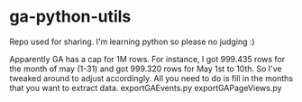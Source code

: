 # ga-python-utils
Repo used for sharing. I'm learning python so please no judging :)

Apparently GA has a cap for 1M rows. For instance, I got 999.435 rows for the month of may (1-31) and got 999.320 rows for May 1st to 10th. So I've tweaked around to adjust accordingly. All you need to do is fill in the months that you want to extract data.
  exportGAEvents.py
  exportGAPageViews.py
